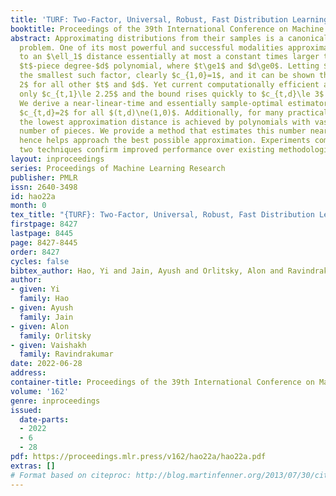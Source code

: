 ```yaml
---
title: 'TURF: Two-Factor, Universal, Robust, Fast Distribution Learning Algorithm'
booktitle: Proceedings of the 39th International Conference on Machine Learning
abstract: Approximating distributions from their samples is a canonical statistical-learning
  problem. One of its most powerful and successful modalities approximates every distribution
  to an $\ell_1$ distance essentially at most a constant times larger than its closest
  $t$-piece degree-$d$ polynomial, where $t\ge1$ and $d\ge0$. Letting $c_{t,d}$ denote
  the smallest such factor, clearly $c_{1,0}=1$, and it can be shown that $c_{t,d}\ge
  2$ for all other $t$ and $d$. Yet current computationally efficient algorithms show
  only $c_{t,1}\le 2.25$ and the bound rises quickly to $c_{t,d}\le 3$ for $d\ge 9$.
  We derive a near-linear-time and essentially sample-optimal estimator that establishes
  $c_{t,d}=2$ for all $(t,d)\ne(1,0)$. Additionally, for many practical distributions,
  the lowest approximation distance is achieved by polynomials with vastly varying
  number of pieces. We provide a method that estimates this number near-optimally,
  hence helps approach the best possible approximation. Experiments combining the
  two techniques confirm improved performance over existing methodologies.
layout: inproceedings
series: Proceedings of Machine Learning Research
publisher: PMLR
issn: 2640-3498
id: hao22a
month: 0
tex_title: "{TURF}: Two-Factor, Universal, Robust, Fast Distribution Learning Algorithm"
firstpage: 8427
lastpage: 8445
page: 8427-8445
order: 8427
cycles: false
bibtex_author: Hao, Yi and Jain, Ayush and Orlitsky, Alon and Ravindrakumar, Vaishakh
author:
- given: Yi
  family: Hao
- given: Ayush
  family: Jain
- given: Alon
  family: Orlitsky
- given: Vaishakh
  family: Ravindrakumar
date: 2022-06-28
address:
container-title: Proceedings of the 39th International Conference on Machine Learning
volume: '162'
genre: inproceedings
issued:
  date-parts:
  - 2022
  - 6
  - 28
pdf: https://proceedings.mlr.press/v162/hao22a/hao22a.pdf
extras: []
# Format based on citeproc: http://blog.martinfenner.org/2013/07/30/citeproc-yaml-for-bibliographies/
---
```

